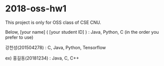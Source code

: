 # 2018-oss-hw1



This project is only for OSS class of CSE CNU.

Below, [your name] ( [your student ID] ) : Java, Python, C (in the order you prefer to use) 

강천성(201504278) : C, Java, Python, Tensorflow

ex) 홍길동(20181234) : Java, C, C++ 
